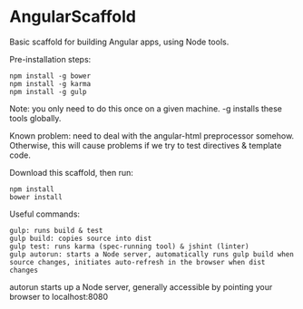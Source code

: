 # AngularScaffold
Basic scaffold for building Angular apps, using Node tools.

Pre-installation steps:
```
npm install -g bower
npm install -g karma
npm install -g gulp
```
Note: you only need to do this once on a given machine. -g installs these tools globally.

Known problem: need to deal with the angular-html preprocessor somehow. Otherwise, this will cause problems if we try to test directives & template code.

Download this scaffold, then run:
```
npm install
bower install
```

Useful commands:
```
gulp: runs build & test
gulp build: copies source into dist
gulp test: runs karma (spec-running tool) & jshint (linter)
gulp autorun: starts a Node server, automatically runs gulp build when source changes, initiates auto-refresh in the browser when dist changes
```
autorun starts up a Node server, generally accessible by pointing your browser to localhost:8080